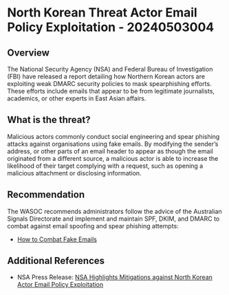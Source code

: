 # North Korean Threat Actor Email Policy Exploitation - 20240503004

## Overview

The National Security Agency (NSA) and Federal Bureau of Investigation (FBI) have released a report detailing how Northern Korean actors are exploiting weak DMARC security policies to mask spearphishing efforts. These efforts include emails that appear to be from legitimate journalists, academics, or other experts in East Asian affairs.

## What is the threat?

Malicious actors commonly conduct social engineering and spear phishing attacks against organisations using fake emails. By modifying the sender’s address, or other parts of an email header to appear as though the email originated from a different source, a malicious actor is able to increase the likelihood of their target complying with a request, such as opening a malicious attachment or disclosing information.

## Recommendation

The WASOC recommends administrators follow the advice of the Australian Signals Directorate and implement and maintain SPF, DKIM, and DMARC to combat against email spoofing and spear phishing attempts:

- [How to Combat Fake Emails](https://www.cyber.gov.au/resources-business-and-government/maintaining-devices-and-systems/system-hardening-and-administration/email-hardening/how-combat-fake-emails)

## Additional References

- NSA Press Release: [NSA Highlights Mitigations against North Korean Actor Email Policy Exploitation](https://www.nsa.gov/Press-Room/Press-Releases-Statements/Press-Release-View/Article/3762915/nsa-highlights-mitigations-against-north-korean-actor-email-policy-exploitation/)
